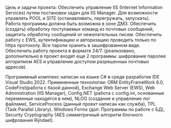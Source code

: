 Цель и задачи проекта:
Обеспечить управление IIS (Internet Information Services) путем постановки задач для IIS Manager. Для возможности управлять POOL и SITE (останавливать, перегружать, запускать). Работа программы должна быть возможна в зоне ДМЗ.
Обеспечить (создать) обработку поступаемых команд из почтовых сообщений, защитить обработку сообщений от нежелательных писем. Обеспечить работу с EWS, аутентификацию и авторизацию проводить только по https протоколу. Все пароли хранить в зашифрованном виде. Обеспечить работу проекта в формате 24/7. 
(реализовано, дополнительно в проект входят еще 2 программы: шифрование паролее алгоритмом AES и управление доступом разрешенных почтовых адресов).

Программный комплекс написан на языке C# в среде разработке IDE Visual Studio 2022. Примененные технологии: ORM EntityFrameWork 6.0, CodeFirst(работа с базой данной), Exchange Web Server (EWS), Web Administration (IIS Manager),   Config.NET (работа с config.ini, основанные переменные находятся в нем), NLOG (создание и управление лог файлами), ServiceProcess (данный проект написан как служба), TPL (Task Parallel Library). Windows Forms (доп. Программы по работе с БД), Security Cryptography (AES симметричный алгоритм блочного шифрования Rijndael).
